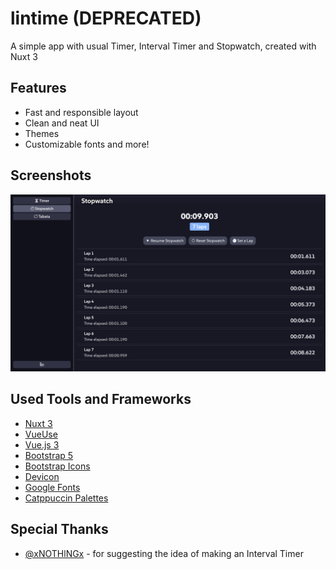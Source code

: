 ﻿# lintime (DEPRECATED)

A simple app with usual Timer, Interval Timer and Stopwatch, created with Nuxt 3

## Features

- Fast and responsible layout
- Clean and neat UI
- Themes
- Customizable fonts and more!


## Screenshots

![App Screenshot](https://github.com/linvisn/lintime/blob/main/public/screenshot.png?raw=true)


## Used Tools and Frameworks

- [Nuxt 3](https://nuxt.com/)
- [VueUse](https://vueuse.org/)
- [Vue.js 3](https://vuejs.org/)
- [Bootstrap 5](https://getbootstrap.com/)
- [Bootstrap Icons](https://icons.getbootstrap.com/)
- [Devicon](https://devicon.dev/)
- [Google Fonts](https://fonts.google.com/)
- [Catppuccin Palettes](https://github.com/catppuccin/palette)

## Special Thanks
- [@xNOTHlNGx](https://github.com/xNOTHlNGx) - for suggesting the idea of making an Interval Timer

